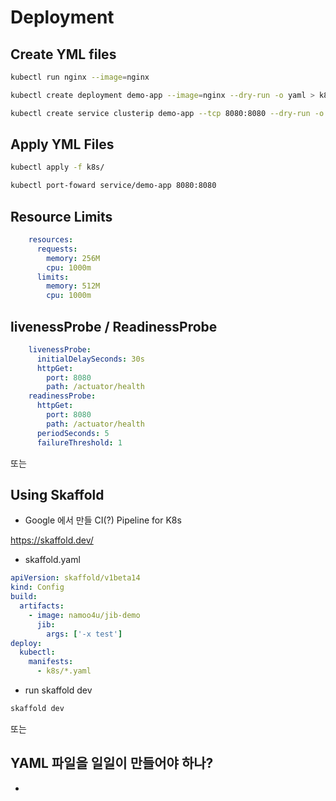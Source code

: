 # Deployment

## Create YML files
```bash
kubectl run nginx --image=nginx
```

```bash
kubectl create deployment demo-app --image=nginx --dry-run -o yaml > k8s/deployment.yaml

kubectl create service clusterip demo-app --tcp 8080:8080 --dry-run -o yaml > k8s/service.yaml
```

## Apply YML Files
```bash
kubectl apply -f k8s/

kubectl port-foward service/demo-app 8080:8080
```

## Resource Limits

```yaml
    resources:
      requests:
        memory: 256M
        cpu: 1000m
      limits:
        memory: 512M
        cpu: 1000m
```

## livenessProbe  / ReadinessProbe

```yaml
    livenessProbe:
      initialDelaySeconds: 30s
      httpGet:
        port: 8080
        path: /actuator/health
    readinessProbe:
      httpGet:
        port: 8080
        path: /actuator/health
      periodSeconds: 5
      failureThreshold: 1
```


또는

## Using Skaffold
- Google 에서 만들 CI(?) Pipeline for K8s

https://skaffold.dev/


- skaffold.yaml
```yaml
apiVersion: skaffold/v1beta14
kind: Config
build:
  artifacts:
    - image: namoo4u/jib-demo
      jib:
        args: ['-x test']
deploy:
  kubectl:
    manifests:
      - k8s/*.yaml
```
- run skaffold dev
```bash
skaffold dev
```

또는

## YAML 파일을 일일이 만들어야 하나?
- 
